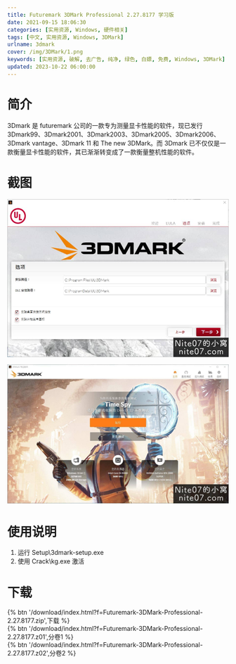 ```yaml
---
title: Futuremark 3DMark Professional 2.27.8177 学习版
date: 2021-09-15 18:06:30
categories: [实用资源, Windows, 硬件相关]
tags: [中文, 实用资源, Windows, 3DMark]
urlname: 3dmark
cover: /img/3DMark/1.png
keywords: [实用资源, 破解, 去广告, 纯净, 绿色, 白嫖, 免费, Windows, 3DMark]
updated: 2023-10-22 06:00:00
---
```


# 简介

3Dmark 是 futuremark 公司的一款专为测量显卡性能的软件，现已发行 3Dmark99、3Dmark2001、3Dmark2003、3Dmark2005、3Dmark2006、3Dmark vantage、3Dmark 11 和 The new 3DMark。而 3Dmark 已不仅仅是一款衡量显卡性能的软件，其已渐渐转变成了一款衡量整机性能的软件。

# 截图

![](/img/3DMark/2.jpg)

![](/img/3DMark/3.jpg)

# 使用说明

1. 运行 Setup\3dmark-setup.exe
2. 使用 Crack\kg.exe 激活

# 下载

{% btn '/download/index.html?f=Futuremark-3DMark-Professional-2.27.8177.zip',下载 %}
</br>
{% btn '/download/index.html?f=Futuremark-3DMark-Professional-2.27.8177.z01',分卷1 %}
</br>
{% btn '/download/index.html?f=Futuremark-3DMark-Professional-2.27.8177.z02',分卷2 %}
